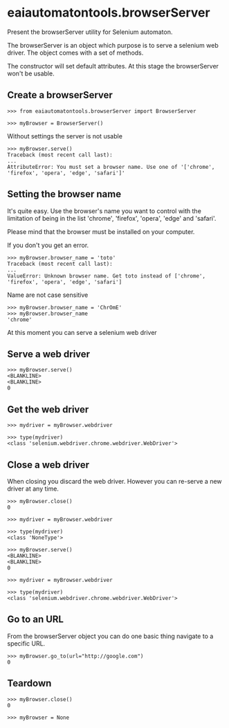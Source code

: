 # eaiautomatontools.browserServer

Present the browserServer utility for Selenium automaton.

The browserServer is an object which purpose is to serve a selenium web driver.
The object comes with a set of methods.

The constructor will set default attributes. At this stage the browserServer won't be usable.

## Create a browserServer


    >>> from eaiautomatontools.browserServer import BrowserServer

    >>> myBrowser = BrowserServer()

Without settings the server is not usable

    >>> myBrowser.serve()
    Traceback (most recent call last):
    ...
    AttributeError: You must set a browser name. Use one of '['chrome', 'firefox', 'opera', 'edge', 'safari']'

## Setting the browser name
It's quite easy. Use the browser's name you want to control with the limitation of being in the list 'chrome', 'firefox',
'opera', 'edge' and 'safari'.

Please mind that the browser must be installed on your computer.

If you don't you get an error.

    >>> myBrowser.browser_name = 'toto'
    Traceback (most recent call last):
    ...
    ValueError: Unknown browser name. Get toto instead of ['chrome', 'firefox', 'opera', 'edge', 'safari']

Name are not case sensitive

    >>> myBrowser.browser_name = 'ChrOmE'
    >>> myBrowser.browser_name
    'chrome'


At this moment you can serve a selenium web driver

## Serve a web driver

    >>> myBrowser.serve()
    <BLANKLINE>
    <BLANKLINE>
    0

## Get the web driver

    >>> mydriver = myBrowser.webdriver

    >>> type(mydriver)
    <class 'selenium.webdriver.chrome.webdriver.WebDriver'>

## Close a web driver

When closing you discard the web driver. However you can re-serve a new driver at any time.

    >>> myBrowser.close()
    0

    >>> mydriver = myBrowser.webdriver

    >>> type(mydriver)
    <class 'NoneType'>

    >>> myBrowser.serve()
    <BLANKLINE>
    <BLANKLINE>
    0

    >>> mydriver = myBrowser.webdriver

    >>> type(mydriver)
    <class 'selenium.webdriver.chrome.webdriver.WebDriver'>

Go to an URL
----------------------------
From the browserServer object you can do one basic thing navigate to a specific URL.

    >>> myBrowser.go_to(url="http://google.com")
    0

Teardown
------------------------------
    >>> myBrowser.close()
    0

    >>> myBrowser = None
